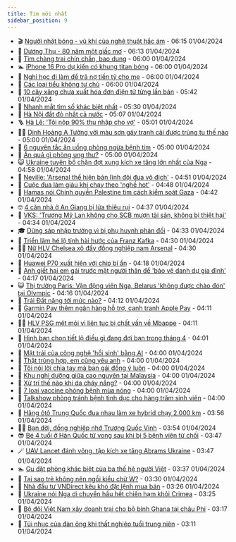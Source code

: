 ```yaml
---
title: Tim mới nhất
sidebar_position: 9
---
```


<!-- vnexpress-tin-moi-nhat:START -->
- 🎬 [Người nhặt bóng - vũ khí của nghệ thuật hắc ám](https://vnexpress.net/nguoi-nhat-bong-vu-khi-cua-nghe-thuat-hac-am-4723998.html) - 06:15 01/04/2024
- 🐎 [Dương Thụ - 80 năm một giấc mơ](https://vnexpress.net/duong-thu-80-nam-mot-giac-mo-4728817.html) - 06:13 01/04/2024
- 🦍 [Tìm chàng trai chín chắn, bao dung](https://vnexpress.net/tim-chang-trai-chin-chan-bao-dung-4728905.html) - 06:00 01/04/2024
- 🏊 [iPhone 16 Pro dự kiến có khung titan bóng](https://vnexpress.net/iphone-16-pro-du-kien-co-khung-titan-bong-4728842.html) - 06:00 01/04/2024
- 🎊 [Nghỉ học đi làm để trả nợ tiền tỷ cho mẹ](https://vnexpress.net/nghi-hoc-di-lam-de-tra-no-tien-ty-cho-me-4728837.html) - 06:00 01/04/2024
- 🎃 [Các loại tiểu không tự chủ](https://vnexpress.net/cac-loai-tieu-khong-tu-chu-4729055.html) - 06:00 01/04/2024
- 🧰 [10 cây xăng chưa xuất hóa đơn điện tử từng lần bán](https://vnexpress.net/10-cay-xang-chua-xuat-hoa-don-dien-tu-tung-lan-ban-4729097.html) - 05:42 01/04/2024
- 🔭 [Nhanh mắt tìm số khác biệt nhất](https://vnexpress.net/nhanh-mat-tim-so-khac-biet-nhat-4725054.html) - 05:30 01/04/2024
- 🫶 [Hà Nội đắt đỏ nhất cả nước](https://vnexpress.net/ha-noi-dat-do-nhat-ca-nuoc-4728999.html) - 05:07 01/04/2024
- 🪜 [Hà Lê: &#39;Tôi nộp 90% thu nhập cho vợ&#39;](https://vnexpress.net/ha-le-toi-nop-90-thu-nhap-cho-vo-4727588.html) - 05:01 01/04/2024
- 👨‍🏫 [Dinh Hoàng A Tưởng với màu sơn gây tranh cãi được trùng tu thế nào](https://vnexpress.net/dinh-hoang-a-tuong-voi-mau-son-gay-tranh-cai-duoc-trung-tu-the-nao-4728313.html) - 05:00 01/04/2024
- 🎊 [6 nguyên tắc ăn uống phòng ngừa bệnh tim](https://vnexpress.net/6-nguyen-tac-an-uong-phong-ngua-benh-tim-4728939.html) - 05:00 01/04/2024
- 🎊 [Ăn quả gì phòng ung thư?](https://vnexpress.net/an-qua-gi-phong-ung-thu-4728930.html) - 05:00 01/04/2024
- 😺 [Ukraine tuyên bố chặn đợt xung kích xe tăng lớn nhất của Nga](https://vnexpress.net/ukraine-tuyen-bo-chan-dot-xung-kich-xe-tang-lon-nhat-cua-nga-4729050.html) - 04:58 01/04/2024
- 🐘 [Neville: &#39;Arsenal thể hiện bản lĩnh đội đua vô địch&#39;](https://vnexpress.net/neville-arsenal-the-hien-ban-linh-doi-dua-vo-dich-4729049.html) - 04:51 01/04/2024
- 🌁 [Cuộc đua làm giàu khi chạy theo &#39;nghề hot&#39;](https://vnexpress.net/cuoc-dua-lam-giau-khi-chay-theo-nghe-hot-4728973.html) - 04:48 01/04/2024
- 🐲 [Hamas nói Chính quyền Palestine tìm cách kiểm soát Gaza](https://vnexpress.net/hamas-noi-chinh-quyen-palestine-tim-cach-kiem-soat-gaza-4728912.html) - 04:42 01/04/2024
- 🤓 [4 căn nhà ở An Giang bị lửa thiêu rụi](https://vnexpress.net/4-can-nha-o-an-giang-bi-lua-thieu-rui-4729048.html) - 04:37 01/04/2024
- 💪 [VKS: &#39;Trương Mỹ Lan không cho SCB mượn tài sản, không bị thiệt hại&#39;](https://vnexpress.net/vks-truong-my-lan-khong-cho-scb-muon-tai-san-khong-bi-thiet-hai-4729026.html) - 04:34 01/04/2024
- 🎓 [Dừng sáp nhập trường vì bị phụ huynh phản đối](https://vnexpress.net/dung-sap-nhap-truong-vi-bi-phu-huynh-phan-doi-4729013.html) - 04:33 01/04/2024
- 🫣 [Triển lãm hé lộ tính hài hước của Franz Kafka](https://vnexpress.net/trien-lam-he-lo-tinh-hai-huoc-cua-franz-kafka-4728944.html) - 04:30 01/04/2024
- 🧑‍💻 [Nữ HLV Chelsea xô đẩy đồng nghiệp nam Arsenal](https://vnexpress.net/nu-hlv-chelsea-xo-day-dong-nghiep-nam-arsenal-4729051.html) - 04:30 01/04/2024
- 🐲 [Huawei P70 xuất hiện với chip bí ẩn](https://vnexpress.net/huawei-p70-xuat-hien-voi-chip-bi-an-4728974.html) - 04:18 01/04/2024
- 🌝 [Anh giết hại em gái trước mặt người thân để &#39;bảo vệ danh dự gia đình&#39;](https://vnexpress.net/anh-giet-hai-em-gai-truoc-mat-nguoi-than-de-bao-ve-danh-du-gia-dinh-4728902.html) - 04:17 01/04/2024
- 😺 [Thị trưởng Paris: Vận động viên Nga, Belarus &#39;không được chào đón&#39; tại Olympic](https://vnexpress.net/thi-truong-paris-van-dong-vien-nga-belarus-khong-duoc-chao-don-tai-olympic-4728923.html) - 04:16 01/04/2024
- 🐎 [Trái Đất nặng tới mức nào?](https://vnexpress.net/trai-dat-nang-toi-muc-nao-4728864.html) - 04:12 01/04/2024
- 🎡 [Garmin Pay thêm ngân hàng hỗ trợ, cạnh tranh Apple Pay](https://vnexpress.net/garmin-pay-them-ngan-hang-ho-tro-canh-tranh-apple-pay-4728843.html) - 04:11 01/04/2024
- 👨‍🏫 [HLV PSG mệt mỏi vì liên tục bị chất vấn về Mbappe](https://vnexpress.net/hlv-psg-met-moi-vi-lien-tuc-bi-chat-van-ve-mbappe-4729059.html) - 04:11 01/04/2024
- 🦆 [Hình bạn chọn tiết lộ điều gì đang đợi bạn trong tháng 4](https://vnexpress.net/hinh-ban-chon-tiet-lo-dieu-gi-dang-doi-ban-trong-thang-4-4722777.html) - 04:01 01/04/2024
- 🚦 [Mặt trái của công nghệ &#39;hồi sinh&#39; bằng AI](https://vnexpress.net/mat-trai-cua-cong-nghe-hoi-sinh-bang-ai-4728378.html) - 04:00 01/04/2024
- 💫 [Thật trùng hợp, em cũng yêu anh](https://vnexpress.net/that-trung-hop-em-cung-yeu-anh-4728900.html) - 04:00 01/04/2024
- 🎉 [Tôi nói lời chia tay mà bạn gái đồng ý luôn](https://vnexpress.net/toi-noi-loi-chia-tay-ma-ban-gai-dong-y-luon-4728836.html) - 04:00 01/04/2024
- 🌋 [Khu nghỉ dưỡng giữa cao nguyên tại Malaysia](https://vnexpress.net/khu-nghi-duong-giua-cao-nguyen-tai-malaysia-4729004.html) - 04:00 01/04/2024
- 🤖 [Xử trí thế nào khi da cháy nắng?](https://vnexpress.net/xu-tri-the-nao-khi-da-chay-nang-4728997.html) - 04:00 01/04/2024
- 🦏 [7 loại vaccine phòng bệnh mùa nóng](https://vnexpress.net/7-loai-vaccine-phong-benh-mua-nong-4727295.html) - 04:00 01/04/2024
- 🦩 [Talkshow phòng tránh bệnh tình dục cho hàng trăm sinh viên](https://vnexpress.net/talkshow-phong-tranh-benh-tinh-duc-cho-hang-tram-sinh-vien-4726250.html) - 04:00 01/04/2024
- 👺 [Hãng ôtô Trung Quốc đua nhau làm xe hybrid chạy 2.000 km](https://vnexpress.net/hang-oto-trung-quoc-dua-nhau-lam-xe-hybrid-chay-2-000-km-4728872.html) - 03:56 01/04/2024
- 🧑‍🏫 [Bạn đời, đồng nghiệp nhớ Trương Quốc Vinh](https://vnexpress.net/ban-doi-dong-nghiep-nho-truong-quoc-vinh-4728915.html) - 03:54 01/04/2024
- 😎 [Bé 4 tuổi ở Hàn Quốc tử vong sau khi bị 5 bệnh viện từ chối](https://vnexpress.net/be-4-tuoi-o-han-quoc-tu-vong-sau-khi-bi-5-benh-vien-tu-choi-4728998.html) - 03:47 01/04/2024
- 🪄 [UAV Lancet đánh võng, tập kích xe tăng Abrams Ukraine](https://vnexpress.net/uav-lancet-danh-vong-tap-kich-xe-tang-abrams-ukraine-4728901.html) - 03:47 01/04/2024
- 🏊 [Gu đặt phòng khác biệt của ba thế hệ người Việt](https://vnexpress.net/gu-dat-phong-khac-biet-cua-ba-the-he-nguoi-viet-4728909.html) - 03:37 01/04/2024
- 💃 [Tại sao trẻ không nên ngồi kiểu chữ W?](https://vnexpress.net/tai-sao-tre-khong-nen-ngoi-kieu-chu-w-4728874.html) - 03:30 01/04/2024
- 🦆 [Nhà đầu tư VNDirect kêu khó đặt lệnh mua bán](https://vnexpress.net/nha-dau-tu-vndirect-keu-kho-dat-lenh-mua-ban-4728987.html) - 03:26 01/04/2024
- 🎊 [Ukraine nói Nga di chuyển hầu hết chiến hạm khỏi Crimea](https://vnexpress.net/ukraine-noi-nga-di-chuyen-hau-het-chien-ham-khoi-crimea-4728919.html) - 03:25 01/04/2024
- 👺 [Bộ đội Việt Nam xây doanh trại cho bộ binh Ghana tại châu Phi](https://vnexpress.net/bo-doi-viet-nam-xay-doanh-trai-cho-bo-binh-ghana-tai-chau-phi-4728920.html) - 03:17 01/04/2024
- 🎡 [Tủi nhục của đàn ông khi thất nghiệp tuổi trung niên](https://vnexpress.net/tui-nhuc-cua-dan-ong-khi-that-nghiep-tuoi-trung-nien-4728937.html) - 03:11 01/04/2024<!-- vnexpress-tin-moi-nhat:END -->

